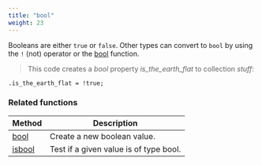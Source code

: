 ```yaml
---
title: "bool"
weight: 23
---
```


Booleans are either `true` or `false`.
Other types can convert to `bool` by using the `!` (not) operator or the [bool](../../collection-api/bool) function.

> This code creates a *bool* property *is_the_earth_flat* to collection *stuff*:

```thingsdb,should_pass
.is_the_earth_flat = !true;
```


### Related functions

Method | Description
------ | -----------
[bool](../../collection-api/bool) | Create a new boolean value.
[isbool](../../collection-api/isbool) | Test if a given value is of type bool.

